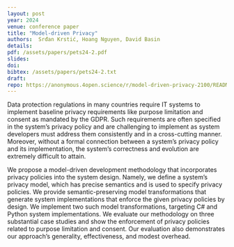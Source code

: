 ```yaml
---
layout: post
year: 2024
venue: conference paper
title: "Model-driven Privacy"
authors:  Srđan Krstić, Hoang Nguyen, David Basin
details:
pdf: /assets/papers/pets24-2.pdf
slides:
doi: 
bibtex: /assets/papers/pets24-2.txt
draft:
repo: https://anonymous.4open.science/r/model-driven-privacy-2100/README.md
---
```


Data protection regulations in many countries require IT systems to implement baseline privacy
requirements like purpose limitation and consent as mandated by the GDPR. Such requirements are
often specified in the system’s privacy policy and are challenging to implement as system developers
must address them consistently and in a cross-cutting manner. Moreover, without a formal connection 
between a system’s privacy policy and its implementation, the system’s correctness and
evolution are extremely difficult to attain.

We propose a model-driven development methodology that incorporates privacy policies into the
system design. Namely, we define a system’s privacy model, which has precise semantics and is used
to specify privacy policies. We provide semantic-preserving model transformations that generate
system implementations that enforce the given privacy policies by design. We implement two such
model transformations, targeting C# and Python system implementations. We evaluate our methodology
on three substantial case studies and show the enforcement of privacy policies related to purpose
limitation and consent. Our evaluation also demonstrates our approach’s generality, effectiveness,
and modest overhead.
